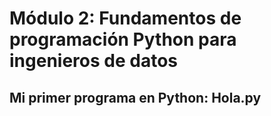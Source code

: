 # Módulo 2: Fundamentos de programación Python para ingenieros de datos
## Mi primer programa en Python:  Hola.py
